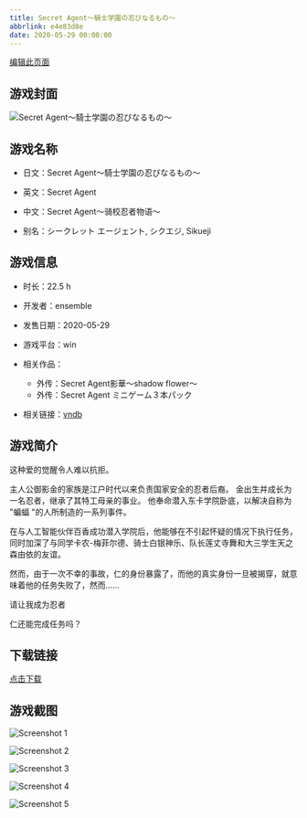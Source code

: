 ```yaml
---
title: Secret Agent～騎士学園の忍びなるもの～
abbrlink: e4e83d8e
date: 2020-05-29 00:00:00
---
```

[编辑此页面](https://github.com/ACG-3/ADV3-source/blob/main/source/_posts/games/Secret%20Agent%EF%BD%9E%E9%A8%8E%E5%A3%AB%E5%AD%A6%E5%9C%92%E3%81%AE%E5%BF%8D%E3%81%B3%E3%81%AA%E3%82%8B%E3%82%82%E3%81%AE%EF%BD%9E.md)

## 游戏封面

![Secret Agent～騎士学園の忍びなるもの～](https://pan.timero.xyz/d/onedrive/img_lib_001/Secret%20Agent%EF%BD%9E%E9%A8%8E%E5%A3%AB%E5%AD%A6%E5%9C%92%E3%81%AE%E5%BF%8D%E3%81%B3%E3%81%AA%E3%82%8B%E3%82%82%E3%81%AE%EF%BD%9E_cover.avif)


## 游戏名称

- 日文：Secret Agent～騎士学園の忍びなるもの～
- 英文：Secret Agent
- 中文：Secret Agent～骑校忍者物语～

- 别名：シークレット エージェント, シクエジ, Sikueji


## 游戏信息

- 时长：22.5 h
- 开发者：ensemble
- 发售日期：2020-05-29
- 游戏平台：win
- 相关作品：
   - 外传：Secret Agent影華～shadow flower～
   - 外传：Secret Agent ミニゲーム３本パック

- 相关链接：[vndb](https://vndb.org/v27227)


## 游戏简介

这种爱的觉醒令人难以抗拒。

主人公御影金的家族是江户时代以来负责国家安全的忍者后裔。
金出生并成长为一名忍者，继承了其特工母亲的事业。
他奉命潜入东卡学院卧底，以解决自称为 "蝙蝠 "的人所制造的一系列事件。

在与人工智能伙伴百香成功潜入学院后，他能够在不引起怀疑的情况下执行任务，同时加深了与同学卡农-梅菲尔德、骑士白银神乐、队长莲丈寺舞和大三学生天之森由依的友谊。

然而，由于一次不幸的事故，仁的身份暴露了，而他的真实身份一旦被揭穿，就意味着他的任务失败了，然而......

请让我成为忍者

仁还能完成任务吗？




## 下载链接

[点击下载](https://pan.timero.xyz/onedrive/adv_lib_001/Secret%20Agent%EF%BD%9E%E9%A8%8E%E5%A3%AB%E5%AD%A6%E5%9C%92%E3%81%AE%E5%BF%8D%E3%81%B3%E3%81%AA%E3%82%8B%E3%82%82%E3%81%AE%EF%BD%9E)


## 游戏截图


![Screenshot 1](https://pan.timero.xyz/d/onedrive/img_lib_001/Secret%20Agent%EF%BD%9E%E9%A8%8E%E5%A3%AB%E5%AD%A6%E5%9C%92%E3%81%AE%E5%BF%8D%E3%81%B3%E3%81%AA%E3%82%8B%E3%82%82%E3%81%AE%EF%BD%9E_Screenshot_1.avif)

![Screenshot 2](https://pan.timero.xyz/d/onedrive/img_lib_001/Secret%20Agent%EF%BD%9E%E9%A8%8E%E5%A3%AB%E5%AD%A6%E5%9C%92%E3%81%AE%E5%BF%8D%E3%81%B3%E3%81%AA%E3%82%8B%E3%82%82%E3%81%AE%EF%BD%9E_Screenshot_2.avif)

![Screenshot 3](https://pan.timero.xyz/d/onedrive/img_lib_001/Secret%20Agent%EF%BD%9E%E9%A8%8E%E5%A3%AB%E5%AD%A6%E5%9C%92%E3%81%AE%E5%BF%8D%E3%81%B3%E3%81%AA%E3%82%8B%E3%82%82%E3%81%AE%EF%BD%9E_Screenshot_3.avif)

![Screenshot 4](https://pan.timero.xyz/d/onedrive/img_lib_001/Secret%20Agent%EF%BD%9E%E9%A8%8E%E5%A3%AB%E5%AD%A6%E5%9C%92%E3%81%AE%E5%BF%8D%E3%81%B3%E3%81%AA%E3%82%8B%E3%82%82%E3%81%AE%EF%BD%9E_Screenshot_4.avif)

![Screenshot 5](https://pan.timero.xyz/d/onedrive/img_lib_001/Secret%20Agent%EF%BD%9E%E9%A8%8E%E5%A3%AB%E5%AD%A6%E5%9C%92%E3%81%AE%E5%BF%8D%E3%81%B3%E3%81%AA%E3%82%8B%E3%82%82%E3%81%AE%EF%BD%9E_Screenshot_5.avif)

